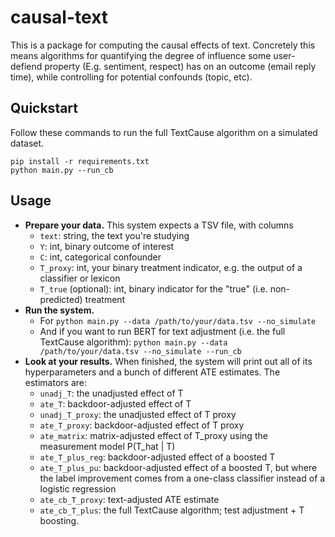 # causal-text
This is a package for computing the causal effects of text. Concretely this means algorithms for quantifying the degree of influence some user-defiend property (E.g. sentiment, respect) has on an outcome (email reply time), while controlling for potential confounds (topic, etc). 

## Quickstart

Follow these commands to run the full TextCause algorithm on a simulated dataset.

```
pip install -r requirements.txt
python main.py --run_cb
```

## Usage

* **Prepare your data.** This system expects a TSV file, with columns
  * `text`: string, the text you're studying
  * `Y`: int, binary outcome of interest
  * `C`: int, categorical confounder
  * `T_proxy`: int, your binary treatment indicator, e.g. the output of a classifier or lexicon
  * `T_true` (optional): int, binary indicator for the "true" (i.e. non-predicted) treatment
* **Run the system.** 
  * For `python main.py --data /path/to/your/data.tsv --no_simulate`
  * And if you want to run BERT for text adjustment (i.e. the full TextCause algorithm): 
     `python main.py --data /path/to/your/data.tsv --no_simulate --run_cb`
* **Look at your results.** When finished, the system will print out all of its hyperparameters and a bunch of different ATE estimates. The estimators are:
    * `unadj_T`: the unadjusted effect of T
    * `ate_T`: backdoor-adjusted effect of T
    * `unadj_T_proxy`: the unadjusted effect of T proxy
    * `ate_T_proxy`: backdoor-adjusted effect of T proxy
    * `ate_matrix`: matrix-adjusted effect of T_proxy using the measurement model P(T_hat | T)
    * `ate_T_plus_reg`: backdoor-adjusted effect of a boosted T
    * `ate_T_plus_pu`: backdoor-adjusted effect of a boosted T, but where the label improvement comes from a one-class classifier instead of a logistic regression
    * `ate_cb_T_proxy`: text-adjusted ATE estimate
    * `ate_cb_T_plus`: the full TextCause algorithm; test adjustment + T boosting.
    
